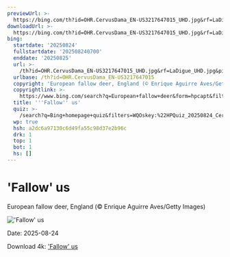 ```yaml
---
previewUrl: >-
  https://bing.com/th?id=OHR.CervusDama_EN-US3217647015_UHD.jpg&rf=LaDigue_UHD.jpg&pid=hp&w=1024&h=576&rs=1&c=4
downloadUrl: >-
  https://bing.com/th?id=OHR.CervusDama_EN-US3217647015_UHD.jpg&rf=LaDigue_UHD.jpg&pid=hp&w=3840&h=2160&rs=1&c=4
bing:
  startdate: '20250824'
  fullstartdate: '202508240700'
  enddate: '20250825'
  url: >-
    /th?id=OHR.CervusDama_EN-US3217647015_UHD.jpg&rf=LaDigue_UHD.jpg&pid=hp&w=3840&h=2160&rs=1&c=4
  urlbase: /th?id=OHR.CervusDama_EN-US3217647015
  copyright: 'European fallow deer, England (© Enrique Aguirre Aves/Getty Images)'
  copyrightlink: >-
    https://www.bing.com/search?q=European+fallow+deer&form=hpcapt&filters=HpDate%3a%2220250824_0700%22
  title: '''Fallow'' us'
  quiz: >-
    /search?q=Bing+homepage+quiz&filters=WQOskey:%22HPQuiz_20250824_CervusDama%22&FORM=HPQUIZ
  wp: true
  hsh: a2dc6a97130c6d49fa55c98d37e2b96c
  drk: 1
  top: 1
  bot: 1
  hs: []
---
```

# 'Fallow' us

European fallow deer, England (© Enrique Aguirre Aves/Getty Images)

!['Fallow' us](https://bing.com/th?id=OHR.CervusDama_EN-US3217647015_UHD.jpg&rf=LaDigue_UHD.jpg&pid=hp&w=1024&h=576&rs=1&c=4)

Date: 2025-08-24

Download 4k: ['Fallow' us](https://bing.com/th?id=OHR.CervusDama_EN-US3217647015_UHD.jpg&rf=LaDigue_UHD.jpg&pid=hp&w=3840&h=2160&rs=1&c=4)
